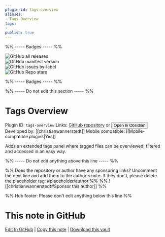 ```yaml
---
plugin-id: tags-overview
aliases:
- Tags Overview
tags: 
- 
publish: true
---
```


%% ----- Badges ----- %%

![GitHub all releases](https://img.shields.io/github/downloads/christianwannerstedt/obsidian-tags-overview/total?color=573E7A&logo=github&style=for-the-badge)   
![GitHub manifest version](https://img.shields.io/github/manifest-json/v/christianwannerstedt/obsidian-tags-overview?color=573E7A&logo=github&style=for-the-badge)   
![GitHub issues by-label](https://img.shields.io/github/issues/christianwannerstedt/obsidian-tags-overview/help%20wanted?color=573E7A&logo=github&style=for-the-badge)   
![GitHub Repo stars](https://img.shields.io/github/stars/christianwannerstedt/obsidian-tags-overview?color=573E7A&logo=github&style=for-the-badge)

%% ----- Badges ----- %%

%% ----- Do not edit this section ----- %%

# Tags Overview

Plugin ID: `tags-overview`
Links: [GitHub repository](https://github.com/christianwannerstedt/obsidian-tags-overview) or [<button id=HH>Open in Obsidian</button>](obsidian://show-plugin?id=tags-overview)
Developed by: [[christianwannerstedt]]
Mobile compatible: [[Mobile-compatible plugins|Yes]]

Adds an extended tags panel where tagged files can be overviewed, filtered and accessed in an easy way.

%% ----- Do not edit anything above this line ----- %% 

%% Does the repository or author have any sponsoring links? Uncomment the next line and add them to the author's note. If they don't, please delete the placeholder tag: #placeholder/author %%
%% ![[christianwannerstedt#Sponsor this author]] %%

%% Hub footer: Please don't edit anything below this line %%

# This note in GitHub

<span class="git-footer">[Edit In GitHub](https://github.dev/obsidian-community/obsidian-hub/blob/main/02%20-%20Community%20Expansions/02.05%20All%20Community%20Expansions/Plugins/tags-overview.md "git-hub-edit-note") | [Copy this note](https://raw.githubusercontent.com/obsidian-community/obsidian-hub/main/02%20-%20Community%20Expansions/02.05%20All%20Community%20Expansions/Plugins/tags-overview.md "git-hub-copy-note") | [Download this vault](https://github.com/obsidian-community/obsidian-hub/archive/refs/heads/main.zip "git-hub-download-vault") </span>
